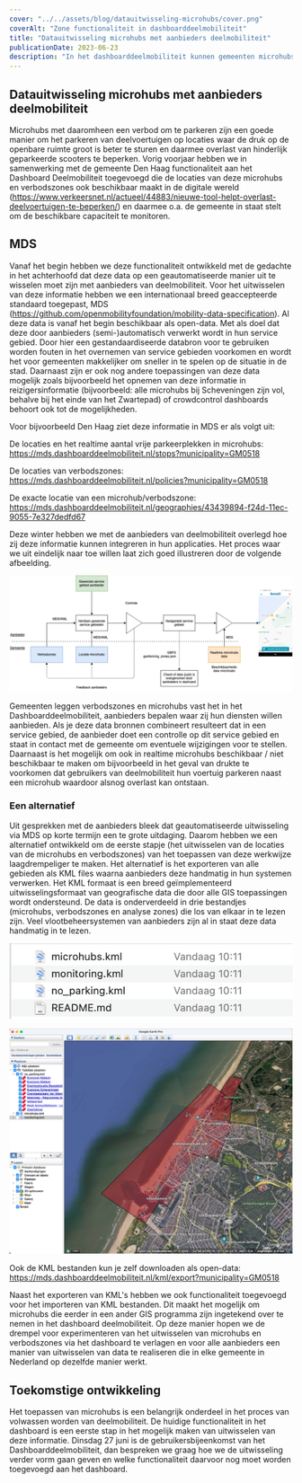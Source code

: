 ```yaml
---
cover: "../../assets/blog/datauitwisseling-microhubs/cover.png"
coverAlt: "Zone functionaliteit in dashboarddeelmobiliteit"
title: "Datauitwisseling microhubs met aanbieders deelmobiliteit"
publicationDate: 2023-06-23
description: "In het dashboarddeelmobiliteit kunnen gemeenten microhubs en verbodsgebieden intekenen, de vastgelegde handmatig of geautomiseerd worden uitgewisseld met alle aanbieders van deelmobiliteit. Hoe werkt deze datauitwisseling precies?"
---
```


## Datauitwisseling microhubs met aanbieders deelmobiliteit

Microhubs met daaromheen een verbod om te parkeren zijn een goede manier om het parkeren van deelvoertuigen op locaties waar de druk op de openbare ruimte groot is beter te sturen en daarmee overlast van hinderlijk geparkeerde scooters te beperken. Vorig voorjaar hebben we in samenwerking met de gemeente Den Haag functionaliteit aan het Dashboard Deelmobiliteit toegevoegd die de locaties van deze microhubs en verbodszones ook beschikbaar maakt in de digitale wereld (https://www.verkeersnet.nl/actueel/44883/nieuwe-tool-helpt-overlast-deelvoertuigen-te-beperken/) en daarmee o.a. de gemeente in staat stelt om de beschikbare capaciteit te monitoren. 

## MDS

Vanaf het begin hebben we deze functionaliteit ontwikkeld met de gedachte in het achterhoofd dat deze data op een geautomatiseerde manier uit te wisselen moet zijn met aanbieders van deelmobiliteit. Voor het uitwisselen van deze informatie hebben we een internationaal breed geaccepteerde standaard toegepast, MDS (https://github.com/openmobilityfoundation/mobility-data-specification). Al deze data is vanaf het begin beschikbaar als open-data. Met als doel dat deze door aanbieders (semi-)automatisch verwerkt wordt in hun service gebied. Door hier een gestandaardiseerde databron voor te gebruiken worden fouten in het overnemen van service gebieden voorkomen en wordt het voor gemeenten makkelijker om sneller in te spelen op de situatie in de stad. Daarnaast zijn er ook nog andere toepassingen van deze data mogelijk zoals bijvoorbeeld het opnemen van deze informatie in reizigersinformatie (bijvoorbeeld: alle microhubs bij Scheveningen zijn vol, behalve bij het einde van het Zwartepad) of crowdcontrol dashboards behoort ook tot de mogelijkheden.

Voor bijvoorbeeld Den Haag ziet deze informatie in MDS er als volgt uit:

De locaties en het realtime aantal vrije parkeerplekken in microhubs:
https://mds.dashboarddeelmobiliteit.nl/stops?municipality=GM0518

De locaties van verbodszones:
https://mds.dashboarddeelmobiliteit.nl/policies?municipality=GM0518

De exacte locatie van een microhub/verbodszone:
https://mds.dashboarddeelmobiliteit.nl/geographies/43439894-f24d-11ec-9055-7e327dedfd67

Deze winter hebben we met de aanbieders van deelmobiliteit overlegd hoe zij deze informatie kunnen integreren in hun applicaties. Het proces waar we uit eindelijk naar toe willen laat zich goed illustreren door de volgende afbeelding. 

![Datauitwisseling](../../assets/blog/datauitwisseling-microhubs/uitwisseling_microhubs.png)

Gemeenten leggen verbodszones en microhubs vast het in het Dashboarddeelmobiliteit, aanbieders bepalen waar zij hun diensten willen aanbieden. Als je deze data bronnen combineert resulteert dat in een service gebied, de aanbieder doet een controlle op dit service gebied en staat in contact met de gemeente om eventuele wijzigingen voor te stellen. Daarnaast is het mogelijk om ook in realtime microhubs beschikbaar / niet beschikbaar te maken om bijvoorbeeld in het geval van drukte te voorkomen dat gebruikers van deelmobiliteit hun voertuig parkeren naast een microhub waardoor alsnog overlast kan ontstaan. 

### Een alternatief

Uit gesprekken met de aanbieders bleek dat geautomatiseerde uitwisseling via MDS op korte termijn een te grote uitdaging. Daarom hebben we een alternatief ontwikkeld om de eerste stapje (het uitwisselen van de locaties van de microhubs en verbodszones) van het toepassen van deze werkwijze laagdrempeliger te maken. Het alternatief is het exporteren van alle gebieden als KML files waarna aanbieders deze handmatig in hun systemen verwerken. Het KML formaat is een breed geïmplementeerd uitwisselingsformaat van geografische data die door alle GIS toepassingen wordt ondersteund. De data is onderverdeeld in drie bestandjes (microhubs, verbodszones en analyse zones) die los van elkaar in te lezen zijn. Veel vlootbeheersystemen van aanbieders zijn al in staat deze data handmatig in te lezen.

![Bestanden in KML](../../assets/blog/datauitwisseling-microhubs/kml_bestanden.png)

![KML bestanden in Google Earth](../../assets/blog/datauitwisseling-microhubs/kml_google_earth.jpg)

Ook de KML bestanden kun je zelf downloaden als open-data:
https://mds.dashboarddeelmobiliteit.nl/kml/export?municipality=GM0518

Naast het exporteren van KML's hebben we ook functionaliteit toegevoegd voor het importeren van KML bestanden. Dit maakt het mogelijk om microhubs die eerder in een ander GIS programma zijn ingetekend over te nemen in het dashboard deelmobiliteit. Op deze manier hopen we de drempel voor experimenteren van het uitwisselen van microhubs en verbodszones via het dashboard te verlagen en voor alle aanbieders een manier van uitwisselen van data te realiseren die in elke gemeente in Nederland op dezelfde manier werkt.

## Toekomstige ontwikkeling

Het toepassen van microhubs is een belangrijk onderdeel in het proces van volwassen worden van deelmobiliteit. De huidige functionaliteit in het dashboard is een eerste stap in het mogelijk maken van uitwisselen van deze informatie. Dinsdag 27 juni is de gebruikersbijeenkomst van het Dashboarddeelmobiliteit, dan bespreken we graag hoe we de uitwisseling verder vorm gaan geven en welke functionaliteit daarvoor nog moet worden toegevoegd aan het dashboard. 
